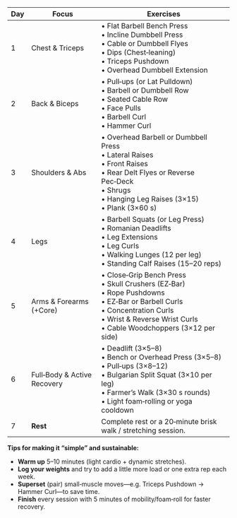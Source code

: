 
| Day | Focus                   | Exercises                                                                                                                                                          |
|-----|-------------------------|--------------------------------------------------------------------------------------------------------------------------------------------------------------------|
| 1   | Chest & Triceps         | • Flat Barbell Bench Press<br>• Incline Dumbbell Press<br>• Cable or Dumbbell Flyes<br>• Dips (Chest‑leaning)<br>• Triceps Pushdown<br>• Overhead Dumbbell Extension |
| 2   | Back & Biceps           | • Pull‑ups (or Lat Pulldown)<br>• Barbell or Dumbbell Row<br>• Seated Cable Row<br>• Face Pulls<br>• Barbell Curl<br>• Hammer Curl                                 |
| 3   | Shoulders & Abs         | • Overhead Barbell or Dumbbell Press<br>• Lateral Raises<br>• Front Raises<br>• Rear Delt Flyes or Reverse Pec‑Deck<br>• Shrugs<br>• Hanging Leg Raises (3×15)<br>• Plank (3×60 s) |
| 4   | Legs                    | • Barbell Squats (or Leg Press)<br>• Romanian Deadlifts<br>• Leg Extensions<br>• Leg Curls<br>• Walking Lunges (12 per leg)<br>• Standing Calf Raises (15–20 reps)  |
| 5   | Arms & Forearms (+Core) | • Close‑Grip Bench Press<br>• Skull Crushers (EZ‑Bar)<br>• Rope Pushdowns<br>• EZ‑Bar or Barbell Curls<br>• Concentration Curls<br>• Wrist & Reverse Wrist Curls<br>• Cable Woodchoppers (3×12 per side) |
| 6   | Full‑Body & Active Recovery | • Deadlift (3×5–8)<br>• Bench or Overhead Press (3×5–8)<br>• Pull‑ups (3×8–12)<br>• Bulgarian Split Squat (3×10 per leg)<br>• Farmer’s Walk (3×30 s rounds)<br>• Light foam‑rolling or yoga cooldown |
| 7   | **Rest**                | Complete rest or a 20‑minute brisk walk / stretching session.                                                                                                       |

**Tips for making it “simple” and sustainable:**  
- **Warm up** 5–10 minutes (light cardio + dynamic stretches).  
- **Log your weights** and try to add a little more load or one extra rep each week.  
- **Superset** (pair) small‐muscle moves—e.g. Triceps Pushdown → Hammer Curl—to save time.  
- **Finish** every session with 5 minutes of mobility/foam‑roll for faster recovery.  
